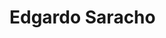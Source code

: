 # Edgardo Saracho

<!DOCTYPE html>
<html lang="en">
<head>
    <meta charset="UTF-8">
    <title>Divs Flotantes</title>
    <style>
    
        /* Estilos del div izquierdo */
        .left-div {
            flex: 1;
            padding-right: 20px;
        }

        /* Estilo para el botón dentro del div izquierdo */
        .left-div button {
            width: 126px;
            height: 42px;
            background: #59C999;
            border-radius: 26px;
            opacity: 1;
            border: none;
            color: white;
            font-size: 16px;
            cursor: pointer;
        
        }
        .left-div button:hover {
            background-color: #282826;
        }

        /* Estilos del div derecho */
        .right-div {
            justify-content: center;
            align-items: center;
        }

        /* Estilo para la imagen dentro del div derecho */
        .right-div img {
            max-width: 100%;
            max-height: 100%;
        }
    </style>
</head>
<body>
    <!-- Div izquierdo con texto y botón -->
    <div class="left-div">
        <p>Texto del div izquierdo aquí.</p>
        <button onclick="window.location.href='https://www.behance.net/edg_uy'" target="_blank">Portfolio</button>
    </div>
 <div class="right-div">
   <img src="![alt text](../images/perfil.png)" alt="Imagen" />
    </div>
</body>
</html>



[def]: ../images/perfil.png